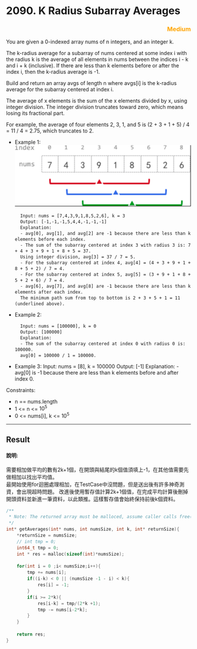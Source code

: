 # 2090. K Radius Subarray Averages
 
### <div style="color:orange ;text-align: right">Medium</div>


You are given a 0-indexed array nums of n integers, and an integer k.

The k-radius average for a subarray of nums centered at some index i with the radius k is the average of all elements in nums between the indices i - k and i + k (inclusive). If there are less than k elements before or after the index i, then the k-radius average is -1.

Build and return an array avgs of length n where avgs[i] is the k-radius average for the subarray centered at index i.

The average of x elements is the sum of the x elements divided by x, using integer division. The integer division truncates toward zero, which means losing its fractional part.

For example, the average of four elements 2, 3, 1, and 5 is (2 + 3 + 1 + 5) / 4 = 11 / 4 = 2.75, which truncates to 2.


* Example 1:
![Show Radius](./img/2090.%20K%20Radius%20Subarray%20Averages.png "Show Radius")

        Input: nums = [7,4,3,9,1,8,5,2,6], k = 3
        Output: [-1,-1,-1,5,4,4,-1,-1,-1]
        Explanation:
        - avg[0], avg[1], and avg[2] are -1 because there are less than k elements before each index.
        - The sum of the subarray centered at index 3 with radius 3 is: 7 + 4 + 3 + 9 + 1 + 8 + 5 = 37.
        Using integer division, avg[3] = 37 / 7 = 5.
        - For the subarray centered at index 4, avg[4] = (4 + 3 + 9 + 1 + 8 + 5 + 2) / 7 = 4.
        - For the subarray centered at index 5, avg[5] = (3 + 9 + 1 + 8 + 5 + 2 + 6) / 7 = 4.
        - avg[6], avg[7], and avg[8] are -1 because there are less than k elements after each index.
        The minimum path sum from top to bottom is 2 + 3 + 5 + 1 = 11 (underlined above).
* Example 2:

        Input: nums = [100000], k = 0
        Output: [100000]
        Explanation:
        - The sum of the subarray centered at index 0 with radius 0 is: 100000.
        avg[0] = 100000 / 1 = 100000.

* Example 3:
        Input: nums = [8], k = 100000
        Output: [-1]
        Explanation: 
        - avg[0] is -1 because there are less than k elements before and after index 0.

Constraints:

* n == nums.length
* 1 <= n <= $10^5$
* 0 <= nums[i], k <= $10^5$

***
## Result
#### 說明:
需要相加做平均的數有2k+1個，在開頭與結尾的k個值須填上-1，在其他值需要先做相加以找出平均值。  
最開始使用for迴圈處理相加，在TestCase中沒問題，但是送出後有許多神奇測資，會出現超時問題。
改進後使用暫存值計算2k+1個值，在完成平均計算後刪掉開頭資料並新進一筆資料，以此類推。這樣暫存值會始終保持前後k個資料。

```c
/**
 * Note: The returned array must be malloced, assume caller calls free().
 */
int* getAverages(int* nums, int numsSize, int k, int* returnSize){
    *returnSize = numsSize;
    // int tmp = 0;
    int64_t tmp = 0;
    int * res = malloc(sizeof(int)*numsSize);

    for(int i = 0 ;i< numsSize;i++){
        tmp += nums[i];
        if((i-k) < 0 || (numsSize -1 - i) < k){
            res[i] = -1;
        }
        if(i >= 2*k){
            res[i-k] = tmp/(2*k +1);
            tmp -= nums[i-2*k];
        }
    }

    return res;
}
```